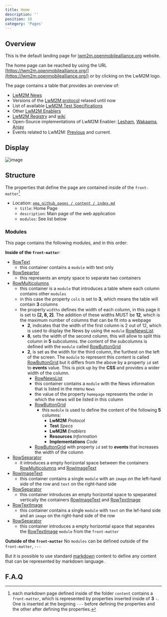 ```yaml
---
title: Home
description: ''
position: 10
category: 'Pages'
---
```


## Overview
This is the default landing page for [lwm2m.openmobilealliance.org](https://lwm2m.openmobilealliance.org/) website.

The home page can be reached by using the URL [https://lwm2m.openmobilealliance.org/](https://lwm2m.openmobilealliance.org/) or by clicking on the LwM2M logo.

The page contains a table that provides an overview of:
* [LwM2M News](https://lwm2m.openmobilealliance.org/news/)
* Versions of the [LwM2M protocol](https://guidelines.openmobilealliance.org/#v12-functionality) relased until now
* List of available [LwM2M Test Specifications](http://www.openmobilealliance.org/release/LightweightM2M/ETS/)
* Other [LwM2M Enablers](https://guidelines.openmobilealliance.org/enablers)
* [LwM2M Registry](https://technical.openmobilealliance.org/OMNA/LwM2M/LwM2MRegistry.html) and [wiki](https://github.com/OpenMobileAlliance/OMA_LwM2M_for_Developers/wiki)
* Open-Source implementations of LwM2M Enabler: [Lesham](https://github.com/eclipse/leshan), [Wakaama](https://github.com/eclipse/wakaama), [Anjay](https://github.com/AVSystem/Anjay)
* Events related to LwM2M: [Previous](https://github.com/OpenMobileAlliance/OMA_LwM2M_for_Developers/wiki/Virtual-TestFest-Mar-2021) and current.

## Display

![image](https://user-images.githubusercontent.com/3258579/145714934-f1f4564e-79db-4b6e-80be-11cae2e10c2c.png)

## Structure
The properties that define the page are contained inside of the `front-matter`[^1]
* Location: [`oma_github_pages / content / index.md`](https://raw.githubusercontent.com/OpenMobileAlliance/oma_github_pages/main/content/index.md)
  * `title`:   Home Page
  * `description`:   Main page of the web application
  * `modules`:       See list below
### Modules
This page contains the following modules, and in this order:

**Inside of the `front-matter`**:

* [RowText](https://raw.githubusercontent.com/OpenMobileAlliance/oma_github_pages/main/content/index.md)
  * this container contains a `module` with text only
* [RowSepartor](https://raw.githubusercontent.com/OpenMobileAlliance/oma_github_pages/main/content/index.md)
  * this represents an empty space to separate two containers
* [RowMulticolumns](https://raw.githubusercontent.com/OpenMobileAlliance/oma_github_pages/main/content/index.md)
  * this container is a `module` that introduces a table where each column contains other `modules` 
  * in this case the property `cols` is set to **3**, which means the table will contain **3** columns
  * the property `widths` defines the width of each column, in this page it is set to **[2, 8, 2]**. The addition of these widths MUST be **12**, which is the maximum number of columns that can be fit into a webpage
    * **2**, indicates that the width of the first column is 2 out of 12, which is used to display the News by using the `module` [RowNewsList](https://raw.githubusercontent.com/OpenMobileAlliance/oma_github_pages/main/content/index.md)
    * **8**, sets the width of the second column, this will allow to split this column in **5** subcolumns. the content of the subcolumns is defined with the `module` called [RowButtonGrid](https://raw.githubusercontent.com/OpenMobileAlliance/oma_github_pages/main/content/index.md)
    * **2**, is set as the width for the third column, the furthest on the left of the screen. The `module` to represent this content is called [RowButtonGrid](https://raw.githubusercontent.com/OpenMobileAlliance/oma_github_pages/main/content/index.md) but it differs from the above by a property `id` set to **events** value. This is pick up by the **CSS** and provides a wider width of the column.
      * [RowNewsList](https://raw.githubusercontent.com/OpenMobileAlliance/oma_github_pages/main/content/index.md)
       * this container contains a `module` with the News information that is listed in the menu `News`
       * the value of the property `homepage` represents the order in which the news will be listed in this column
      * [RowButtonGrid](https://raw.githubusercontent.com/OpenMobileAlliance/oma_github_pages/main/content/index.md)
        * this `module` is used to define the content of the following **5** columns:
          * **LwM2M** *Protocol*
          * **Test** *Specs*
          * **LwM2M** *Enablers*
          * **Resources** *Information*
          * **Implementations** *Code*
      * [RowButtonGrid](https://raw.githubusercontent.com/OpenMobileAlliance/oma_github_pages/main/content/index.md) with property `id` set to **events** that increases the width of the column
* [RowSeparator](https://raw.githubusercontent.com/OpenMobileAlliance/oma_github_pages/main/content/index.md)
  * it introduces a empty horizontal space between the containers [RowMulticolumns](https://raw.githubusercontent.com/OpenMobileAlliance/oma_github_pages/main/content/index.md) and [RowImageText](https://raw.githubusercontent.com/OpenMobileAlliance/oma_github_pages/main/content/index.md)
* [RowImageText](https://raw.githubusercontent.com/OpenMobileAlliance/oma_github_pages/main/content/index.md)
  * this container contains a single `module` with an `image` on the left-hand side of the row and `text` on the right-hand side
* [RowSeparator](https://raw.githubusercontent.com/OpenMobileAlliance/oma_github_pages/main/content/index.md)
  * this container introduces an empty horizontal space to speparated vertically the containers [RowImageText](https://raw.githubusercontent.com/OpenMobileAlliance/oma_github_pages/main/content/index.md) and [RowTextImage](https://raw.githubusercontent.com/OpenMobileAlliance/oma_github_pages/main/content/index.md)
* [RowTextImage](https://raw.githubusercontent.com/OpenMobileAlliance/oma_github_pages/main/content/index.md)
  * this container contains a single `module` with `text` on the lef-hand side and an `image` on the right-hand side of the row
* [RowSeparator](https://raw.githubusercontent.com/OpenMobileAlliance/oma_github_pages/main/content/index.md)
  * this container introduces a empty horizontal space that separates the [RowTextImage](https://raw.githubusercontent.com/OpenMobileAlliance/oma_github_pages/main/content/index.md) `module` from the `front-matter`

**Outside of the `front-matter`**
No `modules` can be defined outside of the `front-matter`, `---`

But it is possible to use standard [markdown](https://raw.githubusercontent.com/OpenMobileAlliance/oma_github_pages/main/content/index.md) content to define any content that can be represented by markdown language.


## F.A.Q



<!--- below is a footnote --->

[^1]: each markdown page defined inside of the folder `content` contains a `front-matter`, which is represented by properties inserted inside of **3** `-`. One is inserted at the begining `---` before defining the properties and the other after defining the properties.